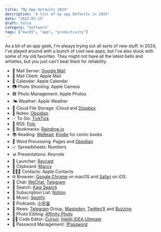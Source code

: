 ```yaml
---
title: "My App Defaults 2024"
description: "A list of my app Defaults in 2024"
date: "2025-01-15"
draft: false
category: "Software"
tags: ["macOS", "app", "productivity"]
---
```


As a bit of an app geek, I'm always trying out all sorts of new stuff. In 2024, I've played around with a bunch of cool new apps, but I've also stuck with some of my old favorites. They might not have all the latest bells and whistles, but you just can't beat them for reliability.

- 📮 Mail Server: [Google Mail](https://mail.google.com/mail/)
- 📨 Mail Client: Apple Mail
- 📆 Calendar: Apple Calendar
- 📷 Photo Shooting: Apple Camera
- 🟦 Photo Management: Apple Photos
- 🌤️ Weather: Apple Weather
- 📁 Cloud File Storage: iCloud and [Dropbox](https://www.dropbox.com/)
- 📝 Notes: [Obsidian](https://obsidian.md/)
- ✅ To-Do: [TickTick](https://ticktick.com/)
- 📖 RSS: [Folo](https://folo.is/)
- 🔖 Bookmarks: [Raindrop.io](https://raindrop.io/)
- 📚 Reading: [WeRead](https://weread.qq.com/), [Kindle](https://read.amazon.com/landing) for comic books
- 📜 Word Processing: Pages and [Obsidian](https://obsidian.md/)
- 📈 Spreadsheets: Numbers
- 📊 Presentations: Keynote
- 🚀 Launcher: [Raycast](https://raycast.com/)
- 📎 Clipboard: [Maccy](https://maccy.app/)
- 🙍🏻‍♂️ Contacts: Apple Contacts
- 🌐 Browser: [Google Chrome](https://www.google.com/chrome/) on macOS and [Safari](https://www.apple.com/safari/) on iOS.
- 💬 Chat: [WeChat](https://www.wechat.com/), [Telegram](https://telegram.org/)
- 🔎 Search: [Kagi Search](https://kagi.com/)
- 🔄 Subscription List: [Notion](https://www.notion.so/)
- 🎵 Music: [Spotify](https://www.spotify.com/)
- 🎤 Podcasts: [小宇宙](https://www.xiaoyuzhou.com/)
- 📰 News: [Telegram](https://telegram.org/) Group, [Mastodon](https://mastodon.social/), [Twitter/X](https://x.com/) and [Buzzing](https://buzzing.cc/)
- 🎨 Photo Editing: [Affinity Photo](https://affinity.serif.com/)
- 🧑‍💻 Code Editor: [Cursor](https://cursor.one/), [Intellij IDEA Ultimate](https://www.jetbrains.com/idea/)
- 🔐 Password Management: [1Password](https://1password.com/)
